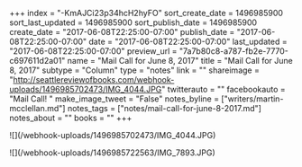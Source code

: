 +++
index = "-KmAJCi23p34hcH2hyFO"
sort_create_date = 1496985900
sort_last_updated = 1496985900
sort_publish_date = 1496985900
create_date = "2017-06-08T22:25:00-07:00"
publish_date = "2017-06-08T22:25:00-07:00"
date = "2017-06-08T22:25:00-07:00"
last_updated = "2017-06-08T22:25:00-07:00"
preview_url = "7a7b80c8-a787-fb2e-7770-c697611d2a01"
name = "Mail Call for June 8, 2017"
title = "Mail Call for June 8, 2017"
subtype = "Column"
type = "notes"
link = ""
shareimage = "http://seattlereviewofbooks.com/webhook-uploads/1496985702473/IMG_4044.JPG"
twitterauto = ""
facebookauto = "Mail Call! "
make_image_tweet = "False"
notes_byline = ["writers/martin-mcclellan.md"]
notes_tags = ["notes/mail-call-for-june-8-2017.md"]
notes_about = ""
books = ""
+++
<p class="image">![](/webhook-uploads/1496985702473/IMG_4044.JPG)</p>
<p class="image">![](/webhook-uploads/1496985722563/IMG_7893.JPG)</p>